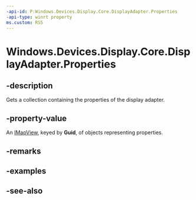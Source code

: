 ```yaml
---
-api-id: P:Windows.Devices.Display.Core.DisplayAdapter.Properties
-api-type: winrt property
ms.custom: RS5
---
```


<!-- Property syntax.
public IMapView<Guid, object> Properties { get; }
-->

# Windows.Devices.Display.Core.DisplayAdapter.Properties

## -description
Gets a collection containing the properties of the display adapter.

## -property-value
An [IMapView](/uwp/api/windows.foundation.collections.imapview_k_v_), keyed by **Guid**, of objects representing properties.

## -remarks

## -examples

## -see-also